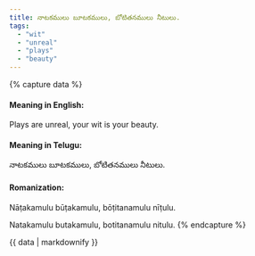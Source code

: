 ```yaml
---
title: నాటకములు బూటకములు, బోటితనములు నీటులు.
tags:
  - "wit"
  - "unreal"
  - "plays"
  - "beauty"
---
```


{% capture data %}
#### Meaning in English:
Plays are unreal, your wit is your beauty.

#### Meaning in Telugu:
నాటకములు బూటకములు, బోటితనములు నీటులు.

#### Romanization:
Nāṭakamulu būṭakamulu, bōṭitanamulu nīṭulu.

Natakamulu butakamulu, botitanamulu nitulu.
{% endcapture %}

{{ data | markdownify }}

